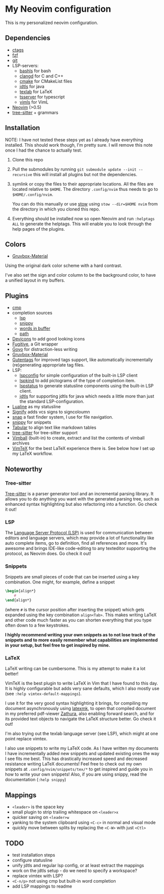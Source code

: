 My Neovim configuration
===

This is my personalized neovim configuration.


## Dependencies
- [ctags](https://github.com/universal-ctags/ctags)
- [fzf](https://github.com/junegunn/fzf.git)
- [git](https://git-scm.com/)
- LSP-servers:
    - [bashls](https://github.com/bash-lsp/bash-language-server) for bash
    - [clangd](https://github.com/clangd/clangd) for C and C++
    - [cmake](https://github.com/regen100/cmake-language-server) for CMakeList
      files
    - [jdtls](https://github.com/eclipse/eclipse.jdt.ls.git) for java
    - [texlab](https://github.com/latex-lsp/texlab) for LaTeX
    - [tsserver](https://github.com/Microsoft/TypeScript/wiki/Standalone-Server-%28tsserver%29)
      for typescript
    - [vimls](https://github.com/iamcco/vim-language-server) for VimL
- [Neovim](https://neovim.io/) (>0.5)
- [tree-sitter](https://github.com/tree-sitter/tree-sitter.git) + grammars


## Installation
NOTE: I have not tested these steps yet as I already have everything installed.
This should work though, I'm pretty sure. I will remove this note once I had the
chance to actually test.

1. Clone this repo
2. Pull the submodules by running `git submodule update --init --recursive` this
   will install all plugins but not the dependencies.
3. symlink or copy the files to their appropriate locations. All the files are
   located relative to `$HOME`. The directory `.config/nvim` thus needs to go to
   `$HOME/.config/nvim`.

   You can do this manually or use [stow](https://www.gnu.org/software/stow/)
   using `stow --dir=$HOME nvim` from the directory in which you cloned this repo.
4. Everything should be installed now so open Neovim and run `:helptags ALL` to
   generate the helptags. This will enable you to look through the help pages of
   the plugins.


## Colors
- [Gruvbox-Material](https://github.com/sainnhe/gruvbox-material)

Using the original dark color scheme with a hard contrast.

I've also set the sign and color column to be the background color, to have a
unified layout in my buffers.


## Plugins
- [cmp](https://github.com/hrsh7th/nvim-cmp.git)
- completion sources
    - [lsp](https://github.com/hrsh7th/cmp-nvim-lsp.git)
    - [snippy](https://github.com/dcampos/cmp-snippy.git)
    - [words in buffer](https://github.com/hrsh7th/cmp-buffer.git)
    - [path](https://github.com/hrsh7th/cmp-path.git)
- [Devicons](https://github.com/ryanoasis/vim-devicons) to add good looking
  icons
- [Fugitive](https://github.com/tpope/vim-fugitive.git), a Git wrapper
- [Goyo](https://github.com/junegunn/goyo.vim) for distraction-less writing
- [Gruvbox-Material](https://github.com/sainnhe/gruvbox-material)
- [Gutentags](https://github.com/ludovicchabant/vim-gutentags.git) for improved
  tags support, like automatically incrementally (re)generating appropriate tag
  files.
- LSP:
    - [lspconfig](https://github.com/neovim/nvim-lspconfig.git) for simple
      configuration of the built-in LSP client
    - [lspkind](https://github.com/onsails/lspkind-nvim) to add pictograms of
      the type of completion item.
    - [lspstatus](https://github.com/nvim-lua/lsp-status.nvim.git) to generate
      statusline components using the built-in LSP client.
    - [jdtls](https://github.com/mfussenegger/nvim-jdtls.git) for supporting
      jdtls for java which needs a little more than just the standard
      LSP-configuration.
- [Lualine](https://github.com/nvim-lualine/lualine.nvim.git) as my statusline
- [Signify](https://github.com/mhinz/vim-signify.git) adds vcs signs to
  signcoloumn
- [snap](https://github.com/camspiers/snap.git) a fast finder system, I use for
  file navigation.
- [snippy](https://github.com/dcampos/nvim-snippy.git) for snippets
- [Tabular](https://github.com/godlygeek/tabular.git) to align text like
  markdown tables
- [tree-sitter](https://github.com/nvim-treesitter/nvim-treesitter.git) for
  tree-sitter support
- [Vimball](https://www.vim.org/scripts/script.php?script_id=1502) (built-in) to
  create, extract and list the contents of vimball archives
- [VimTeX](https://github.com/lervag/vimtex.git) for the best LaTeX experience
  there is. See below how I set up my LaTeX workflow.


## Noteworthy
### Tree-sitter
[Tree-sitter](https://github.com/tree-sitter/tree-sitter.git) is a parser
generator tool and an incremental parsing library. It allows you to do anything
you want with the generated parsing tree, such as enhanced syntax highlighting
but also refactoring into a function. Go check it out!

### LSP
The [Language Server Protocol (LSP)](https://microsoft.github.io/language-server-protocol/)
is used for communication between editors and language servers, which may
provide a lot of functionality like auto complete items, go to definition, find
all references and more. It's awesome and brings IDE-like code-editing to any
texteditor supporting the protocol, as Neovim does. Go check it out!

### Snippets
Snippets are small pieces of code that can be inserted using a key combination.
One might, for example, define a snippet
```latex
\begin{align*}
    #
\end{align*}
```
(where `#` is the cursor position after inserting the snippet) which gets
expanded using the key combination `align<Tab>`. This makes writing LaTeX and
other code much faster as you can shorten everything that you type often down to
a few keystrokes.

**I highly recommend writing your own snippets as to not lose track of the
snippets and to more easily remember what capabilities are implemented in your
setup, but feel free to get inspired by mine.**

### LaTeX
LaTeX writing can be cumbersome. This is my attempt to make it a lot better!

VimTeX is the best plugin to write LaTeX in Vim that I have found to this day.
It is highly configurable but adds very sane defaults, which I also mostly use
(see `:help vimtex-default-mappings`).

I use it for the very good syntax highlighting it brings, for compiling my
document asynchronously using
[latexmk](https://personal.psu.edu/~jcc8/software/latexmk/), to open that
compiled document in my preferred pdf-viewer
[Zathura](https://pwmt.org/projects/zathura/), also enabling forward search, and
for its provided text objects to navigate the LaTeX structure better. Go check
it out!

I'm also trying out the texlab language server (see LSP), which might at one
point replace vimtex.

I also use snippets to write my LaTeX code. As I have written my documents I
have incrementally added new snippets and updated existing ones the way I see
fits me best. This has drastically increased speed and decreased resistance
writing LaTeX documents! Feel free to check out my own snippets at
`.config/nvim/snippets/tex/*` to get inspired and guide you in how to write your
own snippets! Also, if you are using snippy, read the documentation (`:help
snippy`)


## Mappings
- `<leader>` is the space key
- small plugin to strip trailing whitespace on `<leader>x`
- quicker saving on `<leader>w`
- yanking to the system clipboard using `<C-c>` in normal and visual mode
- quickly move between splits by replacing the `<C-W>` with just `<Ctl>`


## TODO
- test installation steps
- configure statusline
- unify jdtls and regular lsp config, or at least extract the mappings
- work on the jdtls setup - do we need to specify a workspace?
- replace vimtex with LSP?
- `<C-n/p>` not using cmp but built-in word completion
- add LSP mappings to readme
